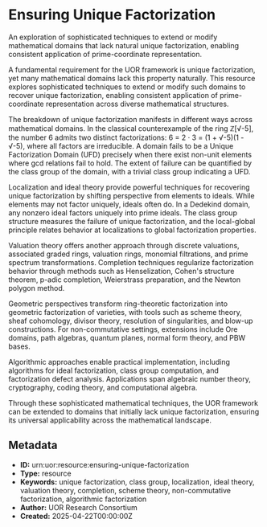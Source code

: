 # Ensuring Unique Factorization

An exploration of sophisticated techniques to extend or modify mathematical domains that lack natural unique factorization, enabling consistent application of prime-coordinate representation.

A fundamental requirement for the UOR framework is unique factorization, yet many mathematical domains lack this property naturally. This resource explores sophisticated techniques to extend or modify such domains to recover unique factorization, enabling consistent application of prime-coordinate representation across diverse mathematical structures.

The breakdown of unique factorization manifests in different ways across mathematical domains. In the classical counterexample of the ring ℤ[√-5], the number 6 admits two distinct factorizations: 6 = 2 · 3 = (1 + √-5)(1 - √-5), where all factors are irreducible. A domain fails to be a Unique Factorization Domain (UFD) precisely when there exist non-unit elements where gcd relations fail to hold. The extent of failure can be quantified by the class group of the domain, with a trivial class group indicating a UFD.

Localization and ideal theory provide powerful techniques for recovering unique factorization by shifting perspective from elements to ideals. While elements may not factor uniquely, ideals often do. In a Dedekind domain, any nonzero ideal factors uniquely into prime ideals. The class group structure measures the failure of unique factorization, and the local-global principle relates behavior at localizations to global factorization properties.

Valuation theory offers another approach through discrete valuations, associated graded rings, valuation rings, monomial filtrations, and prime spectrum transformations. Completion techniques regularize factorization behavior through methods such as Henselization, Cohen's structure theorem, p-adic completion, Weierstrass preparation, and the Newton polygon method.

Geometric perspectives transform ring-theoretic factorization into geometric factorization of varieties, with tools such as scheme theory, sheaf cohomology, divisor theory, resolution of singularities, and blow-up constructions. For non-commutative settings, extensions include Ore domains, path algebras, quantum planes, normal form theory, and PBW bases.

Algorithmic approaches enable practical implementation, including algorithms for ideal factorization, class group computation, and factorization defect analysis. Applications span algebraic number theory, cryptography, coding theory, and computational algebra.

Through these sophisticated mathematical techniques, the UOR framework can be extended to domains that initially lack unique factorization, ensuring its universal applicability across the mathematical landscape.

## Metadata

- **ID:** urn:uor:resource:ensuring-unique-factorization
- **Type:** resource
- **Keywords:** unique factorization, class group, localization, ideal theory, valuation theory, completion, scheme theory, non-commutative factorization, algorithmic factorization
- **Author:** UOR Research Consortium
- **Created:** 2025-04-22T00:00:00Z
